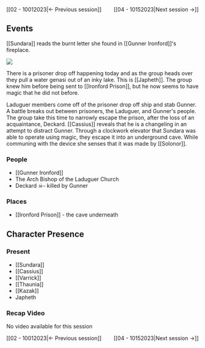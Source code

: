 [[02 - 10012023|← Previous session]] <span style="float: right;">[[04 - 10152023|Next session →]]</span>

## Events
[[Sundara]] reads the burnt letter she found in [[Gunner Ironford]]'s fireplace.

**![](https://lh7-us.googleusercontent.com/fbnGhgAvX5LDENvqeeInK5rs8CqWWzKn4DDVCTGl8ULyZOXgnKMZWpC-Ppr8z4NsxBypw8CATAskhw95f7fdqNeLo0fL9H5SRUiF0A4R5X25Oa1zazJK7nWzlAaXTVFq7WyLvRLzLxZQz119J4UuCjQ)**

There is a prisoner drop off happening today and as the group heads over they pull a water genasi out of an inky lake. This is [[Japheth]]. The group knew him before being sent to [[Ironford Prison]], but he now seems to have magic that he did not before. 

Laduguer members come off of the prisoner drop off ship and stab Gunner. A battle breaks out between prisoners, the Laduguer, and Gunner's people. The group take this time to narrowly escape the prison, after the loss of an acquaintance, Deckard. [[Cassius]] reveals that he is a changeling in an attempt to distract Gunner. Through a clockwork elevator that Sundara was able to operate using magic, they escape it into an underground cave. While communing with the device she senses that it was made by [[Solonor]].

### People
- [[Gunner Ironford]] 
- The Arch Bishop of the Laduguer Church
- Deckard ☠- killed by Gunner

### Places 
- [[Ironford Prison]] - the cave underneath

## Character Presence 
### Present
- [[Sundara]] 
- [[Cassius]] 
- [[Varrick]] 
- [[Thaunia]]
- [[Kazak]] 
- Japheth

### Recap Video
No video available for this session

[[02 - 10012023|← Previous session]] <span style="float: right;">[[04 - 10152023|Next session →]]</span>